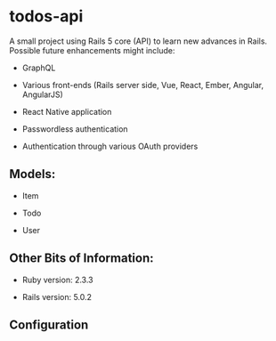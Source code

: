 # todos-api

A small project using Rails 5 core (API) to learn new advances in Rails. Possible future enhancements might include:

* GraphQL

* Various front-ends (Rails server side, Vue, React, Ember, Angular, AngularJS)

* React Native application

* Passwordless authentication

* Authentication through various OAuth providers

## Models:

* Item

* Todo

* User

## Other Bits of Information:

* Ruby version: 2.3.3

* Rails version: 5.0.2

## Configuration

